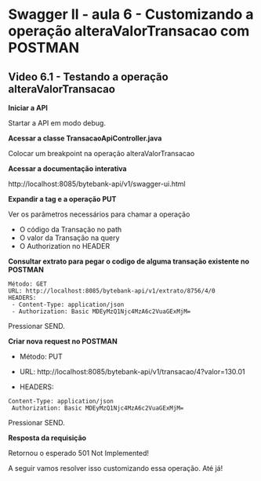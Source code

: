 # Swagger II - aula 6 - Customizando a operação alteraValorTransacao com POSTMAN

## Video 6.1 - Testando a operação alteraValorTransacao
 
**Iniciar a API**

Startar a API em modo debug.

**Acessar a classe TransacaoApiController.java**

Colocar um breakpoint na operação alteraValorTransacao

**Acessar a documentação interativa**

http://localhost:8085/bytebank-api/v1/swagger-ui.html 

**Expandir a tag e a operação PUT**

Ver os parâmetros necessários para chamar a operação

- O código da Transação no path
- O valor da Transação na query 
- O Authorization no HEADER

**Consultar extrato para pegar o codigo de alguma transação existente no POSTMAN**

```
Método: GET
URL: http://localhost:8085/bytebank-api/v1/extrato/8756/4/0 
HEADERS:
 - Content-Type: application/json
 - Authorization: Basic MDEyMzQ1Njc4MzA6c2VuaGExMjM=
```

Pressionar SEND.

**Criar nova request no POSTMAN**

- Método: PUT
- URL: http://localhost:8085/bytebank-api/v1/transacao/4?valor=130.01

- HEADERS:
```
Content-Type: application/json
 Authorization: Basic MDEyMzQ1Njc4MzA6c2VuaGExMjM=
```

Pressionar SEND.

**Resposta da requisição**

Retornou o esperado 501 Not Implemented!

A seguir vamos resolver isso customizando essa operação.
Até já!

